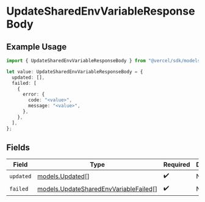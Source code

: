 # UpdateSharedEnvVariableResponseBody

## Example Usage

```typescript
import { UpdateSharedEnvVariableResponseBody } from "@vercel/sdk/models/updatesharedenvvariableop.js";

let value: UpdateSharedEnvVariableResponseBody = {
  updated: [],
  failed: [
    {
      error: {
        code: "<value>",
        message: "<value>",
      },
    },
  ],
};
```

## Fields

| Field                                                                                | Type                                                                                 | Required                                                                             | Description                                                                          |
| ------------------------------------------------------------------------------------ | ------------------------------------------------------------------------------------ | ------------------------------------------------------------------------------------ | ------------------------------------------------------------------------------------ |
| `updated`                                                                            | [models.Updated](../models/updated.md)[]                                             | :heavy_check_mark:                                                                   | N/A                                                                                  |
| `failed`                                                                             | [models.UpdateSharedEnvVariableFailed](../models/updatesharedenvvariablefailed.md)[] | :heavy_check_mark:                                                                   | N/A                                                                                  |